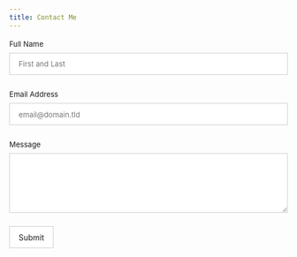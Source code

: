 ```yaml
---
title: Contact Me
---
```


<style>
#fs-frm input, #fs-frm textarea, #fs-frm fieldset, #fs-frm label {
    font-family: inherit;
    font-size: 100%;
    color: inherit;
    border: none;
    border-radius: 0;
    display: block;
    width: 100%;
    padding: 0;
    margin: 0;
    -webkit-appearance: none;
    -moz-appearance: none;
}
#fs-frm label, #fs-frm ::placeholder {
    font-size: .825rem;
    margin-bottom: .5rem;
    padding-top: .2rem;
    display: flex;
    align-items: baseline;
}

/* border, padding, margin, width */
#fs-frm input, #fs-frm textarea {
    border: 1px solid rgba(0,0,0,0.2);
    background-color: rgba(255,255,255,0.9);
    padding: .75em 1rem;
    margin-bottom: 1.5rem;
}
#fs-frm input:focus {
    background-color: white;
    outline: gray solid thin;
    outline-offset: -1px;
}
#fs-frm [type="text"], #fs-frm [type="email"] { width: 100%; }
#fs-frm [type="submit"] {
    width: auto;
    cursor: pointer;
    margin-bottom: 0;
    color: #222222;
}
#fs-frm [type="submit"]:focus { outline: none; }
</style>

<form id="fs-frm" accept-charset="utf-8" name="contact" data-netlify="true" method="post">
  <fieldset id="fs-frm-inputs">
    <label for="name">Full Name</label>
    <input type="text" name="name" id="name" placeholder="First and Last" required>
    <label for="email">Email Address</label>
    <input type="email" name="email" id="email" placeholder="email@domain.tld" required>
    <label for="message">Message</label>
    <textarea rows="5" name="message" id="message" required></textarea>
    <input type="hidden" name="_subject" id="email-subject" value="Contact Form Submission">
  </fieldset>
  <input type="submit" value="Submit">
</form>
